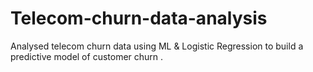 # Telecom-churn-data-analysis
Analysed telecom churn data using ML &amp; Logistic Regression to build a predictive model of customer churn .
